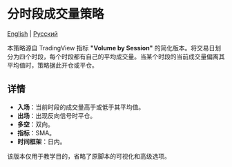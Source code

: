 # 分时段成交量策略
[English](README.md) | [Русский](README_ru.md)

本策略源自 TradingView 指标 **"Volume by Session"** 的简化版本。将交易日划分为四个时段，每个时段都有自己的平均成交量。当某个时段的当前成交量偏离其平均值时，策略据此开仓或平仓。

## 详情

- **入场**：当前时段的成交量高于或低于其平均值。
- **出场**：出现反向信号时平仓。
- **多空**：双向。
- **指标**：SMA。
- **时间框架**：日内。

该版本仅用于教学目的，省略了原脚本的可视化和高级选项。
